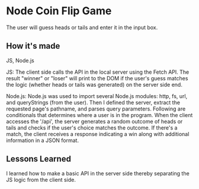 # Node Coin Flip Game

The user will guess heads or tails and enter it in the input box.

## How it's made
JS, Node.js

JS: The client side calls the API in the local server using the Fetch API. The result "winner" or "loser" will print to the DOM if the user's guess matches the logic (whether heads or tails was generated) on the server side end.

Node.js: Node.js was used to import several Node.js modules: http, fs, url, and queryStrings (from the user). Then I defined the server, extract the requested page's pathname, and parses query parameters. Following are conditionals that determines where a user is in the program. When the client accesses the '/api', the server generates a random outcome of heads or tails and checks if the user's choice matches the outcome. If there's a match, the client receives a response indicating a win along with additional information in a JSON format. 

## Lessons Learned

I learned how to make a basic API in the server side thereby separating the JS logic from the client side.
